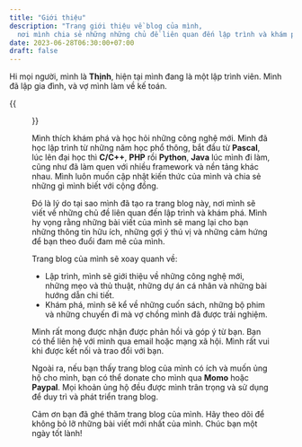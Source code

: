 ```yaml
---
title: "Giới thiệu"
description: "Trang giới thiệu về blog của mình,
  nơi mình chia sẻ những những chủ đề liên quan đến lập trình và khám phá"
date: 2023-06-28T06:30:00+07:00
draft: false
---
```


Hi mọi người, mình là **Thịnh**,
hiện tại mình đang là một lập trình viên.
Mình đã lập gia đình, và vợ mình làm về kế toán.

{{<figure src="img/avatar.jpg" cap="Avatar" capHide="true">}}

Mình thích khám phá và học hỏi những công nghệ mới.
Mình đã học lập trình từ những năm học phổ thông,
bắt đầu từ **Pascal**, lúc lên đại học thì **C/C++**, **PHP** rồi **Python**, **Java** lúc mình đi làm,
cũng như đã làm quen với nhiều framework và nền tảng khác nhau.
Mình luôn muốn cập nhật kiến thức của mình và chia sẻ những gì mình biết với cộng đồng.

Đó là lý do tại sao mình đã tạo ra trang blog này,
nơi mình sẽ viết về những chủ đề liên quan đến lập trình và khám phá.
Mình hy vọng rằng những bài viết của mình sẽ mang lại cho bạn những thông tin hữu ích,
những gợi ý thú vị và những cảm hứng để bạn theo đuổi đam mê của mình.

Trang blog của mình sẽ xoay quanh về:

- Lập trình, mình sẽ giới thiệu về những công nghệ mới, những mẹo và thủ thuật,
  những dự án cá nhân và những bài hướng dẫn chi tiết.
- Khám phá, mình sẽ kể về những cuốn sách, những bộ phim
  và những chuyến đi mà vợ chồng mình đã được trải nghiệm.

Mình rất mong được nhận được phản hồi và góp ý từ bạn.
Bạn có thể liên hệ với mình qua email hoặc mạng xã hội.
Mình rất vui khi được kết nối và trao đổi với bạn.

Ngoài ra, nếu bạn thấy trang blog của mình có ích và muốn ủng hộ cho mình,
bạn có thể donate cho mình qua **Momo** hoặc **Paypal**.
Mọi khoản ủng hộ đều được mình trân trọng và sử dụng để duy trì và phát triển trang blog.

Cảm ơn bạn đã ghé thăm trang blog của mình.
Hãy theo dõi để không bỏ lỡ những bài viết mới nhất của mình.
Chúc bạn một ngày tốt lành!
